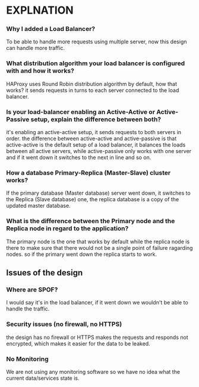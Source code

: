 # EXPLNATION
### Why I added a Load Balancer?
To be able to handle more requests using multiple server, now this design can handle more traffic.  
  
### What distribution algorithm your load balancer is configured with and how it works?
HAProxy uses Round Robin distribution algorithm by default, how that works? it sends requests in turns to each server connected to the 
load balancer.  
  
### Is your load-balancer enabling an Active-Active or Active-Passive setup, explain the difference between both?
it's enabling an active-active setup, it sends requests to both servers in order. the difference between active-active and 
active-passive is that active-active is the default setup of a load balancer, it balances the loads between all active servers,
while active-passive only works with one server and if it went down it switches to the next in line and so on.

### How a database Primary-Replica (Master-Slave) cluster works?
If the primary database (Master database) server went down, it switches to the Replica (Slave database) one, the replica database
is a copy of the updated master database.

### What is the difference between the Primary node and the Replica node in regard to the application?
The primary node is the one that works by default while the replica node is there to make sure that there would not be a single point
of failure ragarding nodes. so if the primary went down the replica starts to work.

## Issues of the design
### Where are SPOF?
I would say it's in the load balancer, if it went down we wouldn't be able to handle the traffic.  
  
### Security issues (no firewall, no HTTPS)
the design has no firewall or HTTPS makes the requests and responds not encrypted, which makes it easier for the data to be leaked.  
  
### No Monitoring
We are not using any monitoring software so we have no idea what the current data/services state is.
